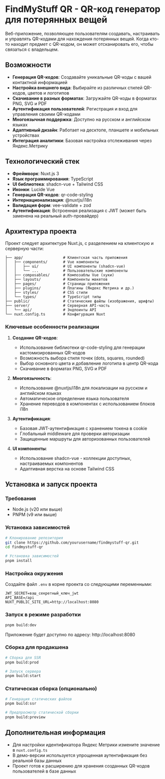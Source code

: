# FindMyStuff QR - QR-код генератор для потерянных вещей

Веб-приложение, позволяющее пользователям создавать, настраивать и управлять QR-кодами для нахождения потерянных вещей. Когда кто-то находит предмет с QR-кодом, он может отсканировать его, чтобы связаться с владельцем.

## Возможности

- **Генерация QR-кодов**: Создавайте уникальные QR-коды с вашей контактной информацией
- **Настройка внешнего вида**: Выбирайте из различных стилей QR-кодов, цветов и логотипов
- **Скачивание в разных форматах**: Загружайте QR-коды в форматах PNG, SVG и PDF
- **Аутентификация пользователей**: Регистрация и вход для управления своими QR-кодами
- **Многоязычная поддержка**: Доступно на русском и английском языках
- **Адаптивный дизайн**: Работает на десктопе, планшете и мобильных устройствах
- **Интеграция аналитики**: Базовая настройка отслеживания через Яндекс.Метрику

## Технологический стек

- **Фреймворк**: Nuxt.js 3
- **Язык программирования**: TypeScript
- **UI библиотека**: shadcn-vue + Tailwind CSS
- **Иконки**: Lucide Vue
- **Генерация QR-кодов**: qr-code-styling
- **Интернационализация**: @nuxtjs/i18n
- **Валидация форм**: vee-validate + zod
- **Аутентификация**: Встроенная реализация с JWT (может быть заменена на реальный auth-провайдер)

## Архитектура проекта

Проект следует архитектуре Nuxt.js, с разделением на клиентскую и серверную части:

```
├── app/                  # Клиентская часть приложения
│   ├── components/       # Vue компоненты
│   │   ├── ui/           # UI компоненты (shadcn-vue)
│   │   └── ...           # Пользовательские компоненты
│   ├── composables/      # Композаблы Vue (хуки)
│   ├── layouts/          # Компоненты макетов
│   ├── pages/            # Страницы приложения
│   ├── plugins/          # Плагины (Яндекс Метрика и др.)
│   ├── styles/           # CSS стили
│   └── types/            # TypeScript типы
├── public/               # Статические файлы (изображения, шрифты)
├── server/               # Серверная API-часть
│   └── api/              # Эндпоинты API
└── nuxt.config.ts        # Конфигурация Nuxt
```

### Ключевые особенности реализации

1. **Создание QR-кодов**:
   - Использование библиотеки qr-code-styling для генерации кастомизированных QR-кодов
   - Возможность выбора стиля точек (dots, squares, rounded)
   - Выбор основного цвета и добавление логотипа в центр QR-кода
   - Скачивание в форматах PNG, SVG и PDF

2. **Многоязычность**:
   - Использование @nuxtjs/i18n для локализации на русском и английском языках
   - Автоматическое определение языка пользователя
   - Хранение переводов в компонентах с использованием блоков i18n

3. **Аутентификация**:
   - Базовая JWT-аутентификация с хранением токена в cookie
   - Глобальный middleware для проверки авторизации
   - Защищенные маршруты для авторизованных пользователей

4. **UI компоненты**:
   - Использование shadcn-vue - коллекции доступных, настраиваемых компонентов
   - Адаптивная верстка на основе Tailwind CSS

## Установка и запуск проекта

### Требования

- Node.js (v20 или выше)
- PNPM (v9 или выше)

### Установка зависимостей

```bash
# Клонирование репозитория
git clone https://github.com/yourusername/findmystuff-qr.git
cd findmystuff-qr

# Установка зависимостей
pnpm install
```

### Настройка окружения

Создайте файл `.env` в корне проекта со следующими переменными:

```
JWT_SECRET=ваш_секретный_ключ_jwt
API_BASE=/api
NUXT_PUBLIC_SITE_URL=http://localhost:8080
```

### Запуск в режиме разработки

```bash
pnpm build:dev
```

Приложение будет доступно по адресу: http://localhost:8080

### Сборка для продакшена

```bash
# Сборка для SSR
pnpm build:prod

# Запуск сервера
pnpm build:start
```

### Статическая сборка (опционально)

```bash
# Генерация статических файлов
pnpm build:ssr

# Предпросмотр статической сборки
pnpm build:preview
```

## Дополнительная информация

- Для настройки идентификатора Яндекс Метрики измените значение в `nuxt.config.ts`
- В демо-версии используется упрощенная аутентификация без реальной базы данных
- Проект готов к расширению для хранения созданных QR-кодов пользователей в базе данных
